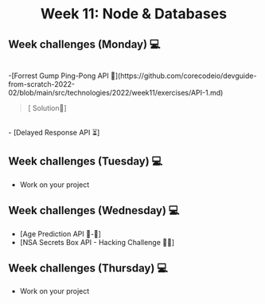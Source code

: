 <h1 align="center">Week 11: Node & Databases </h1>

## Week challenges (Monday) 💻
<br>
-[Forrest Gump Ping-Pong API 🏓](https://github.com/corecodeio/devguide-from-scratch-2022-02/blob/main/src/technologies/2022/week11/exercises/API-1.md)<br>

 >[ Solution📝]
 <br>
- [Delayed Response API ⏳]

## Week challenges (Tuesday) 💻

- Work on your project

## Week challenges (Wednesday) 💻

- [Age Prediction API 👶-👴]
- [NSA Secrets Box API - Hacking Challenge 👨‍💻]

## Week challenges (Thursday) 💻

- Work on your project
